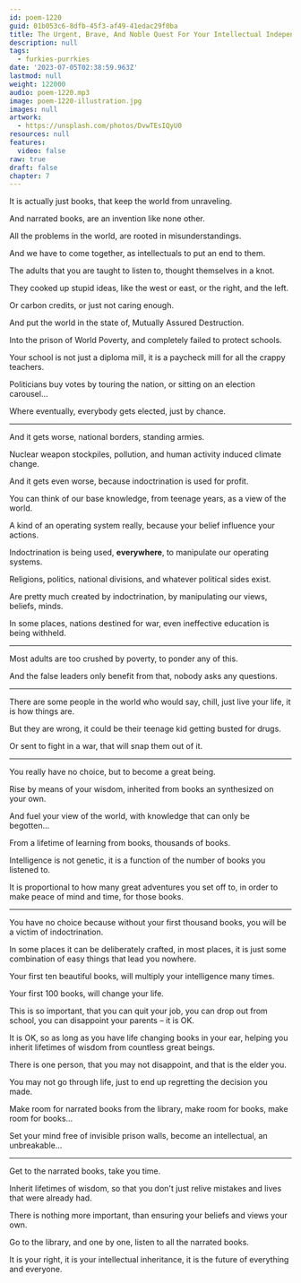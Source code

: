 ```yaml
---
id: poem-1220
guid: 01b053c6-8dfb-45f3-af49-41edac29f0ba
title: The Urgent, Brave, And Noble Quest For Your Intellectual Independence
description: null
tags:
  - furkies-purrkies
date: '2023-07-05T02:38:59.963Z'
lastmod: null
weight: 122000
audio: poem-1220.mp3
image: poem-1220-illustration.jpg
images: null
artwork:
  - https://unsplash.com/photos/DvwTEsIQyU0
resources: null
features:
  video: false
raw: true
draft: false
chapter: 7
---
```


It is actually just books,
that keep the world from unraveling.

And narrated books,
are an invention like none other.

All the problems in the world,
are rooted in misunderstandings.

And we have to come together,
as intellectuals to put an end to them.

The adults that you are taught to listen to,
thought themselves in a knot.

They cooked up stupid ideas,
like the west or east, or the right, and the left.

Or carbon credits,
or just not caring enough.

And put the world in the state of,
Mutually Assured Destruction.

Into the prison of World Poverty,
and completely failed to protect schools.

Your school is not just a diploma mill,
it is a paycheck mill for all the crappy teachers.

Politicians buy votes by touring the nation,
or sitting on an election carousel…

Where eventually,
everybody gets elected, just by chance.

---

And it gets worse,
national borders, standing armies.

Nuclear weapon stockpiles,
pollution, and human activity induced climate change.

And it gets even worse,
because indoctrination is used for profit.

You can think of our base knowledge,
from teenage years, as a view of the world.

A kind of an operating system really,
because your belief influence your actions.

Indoctrination is being used, __everywhere__,
to manipulate our operating systems.

Religions, politics, national divisions,
and whatever political sides exist.

Are pretty much created by indoctrination,
by manipulating our views, beliefs, minds.

In some places, nations destined for war,
even ineffective education is being withheld.

---

Most adults are too crushed by poverty,
to ponder any of this.

And the false leaders only benefit from that,
nobody asks any questions.

---

There are some people in the world who would say,
chill, just live your life, it is how things are.

But they are wrong,
it could be their teenage kid getting busted for drugs.

Or sent to fight in a war,
that will snap them out of it.

---

You really have no choice,
but to become a great being.

Rise by means of your wisdom,
inherited from books an synthesized on your own.

And fuel your view of the world,
with knowledge that can only be begotten…

From a lifetime of learning from books,
thousands of books.

Intelligence is not genetic,
it is a function of the number of books you listened to.

It is proportional to how many great adventures you set off to,
in order to make peace of mind and time, for those books.

---

You have no choice because without your first thousand books,
you will be a victim of indoctrination.

In some places it can be deliberately crafted,
in most places, it is just some combination of easy things that lead you nowhere.

Your first ten beautiful books,
will multiply your intelligence many times.

Your first 100 books,
will change your life.

This is so important, that you can quit your job,
you can drop out from school, you can disappoint your parents – it is OK.

It is OK, so as long as you have life changing books in your ear,
helping you inherit lifetimes of wisdom from countless great beings.

There is one person, that you may not disappoint,
and that is the elder you.

You may not go through life,
just to end up regretting the decision you made.

Make room for narrated books from the library,
make room for books, make room for books…

Set your mind free of invisible prison walls,
become an intellectual, an unbreakable…

---

Get to the narrated books,
take you time.

Inherit lifetimes of wisdom,
so that you don't just relive mistakes and lives that were already had.

There is nothing more important,
than ensuring your beliefs and views your own.

Go to the library, and one by one,
listen to all the narrated books.

It is your right, it is your intellectual inheritance,
it is the future of everything and everyone.

